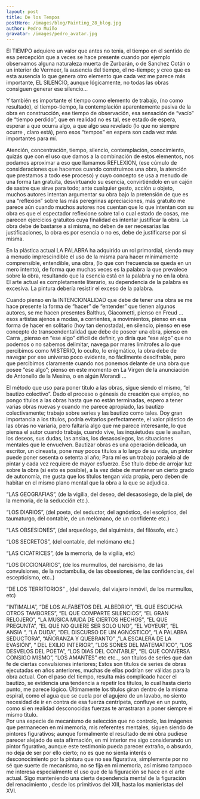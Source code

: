 ```yaml
---
layout: post
title: De los Tempos
postHero: /images/blog/Painting_28_blog.jpg
author: Pedro Muiño
gravatar: /images/pedro_avatar.jpg
---
```


El TIEMPO adquiere un valor que antes no tenia, el tiempo en el sentido de esa percepción que a veces se hace presente cuando por ejemplo observamos alguna naturaleza muerta de Zurbarán, o de Sanchez Cotán o un interior de Vermeer, la ausencia del tiempo, el no-tiempo; y creo que es esta ausencia lo que genera otro elemento que cada vez me parece más importante,  EL SILENCIO, aunque lógicamente, no todas las obras consiguen generar ese silencio... 

Y también es importante el tiempo como elemento de trabajo, (no como resultado), el tiempo-tiempo, la contemplación aparentemente pasiva de la obra en construcción, ese tiempo de observación, esa sensación de “vacío” de “tiempo perdido”, que en realidad no es tal, ese estado de espera, esperar a que ocurra algo, a que algo sea revelado (lo que no siempre ocurre , claro está), pero esos “tempos” en espera son cada vez más importantes para mí.


Atención, concentración, tiempo, silencio, contemplación, conocimiento,   quizás que con el uso que damos a la combinación de estos elementos, nos podamos aproximar a eso que llamamos REFLEXION, (ese cúmulo de consideraciones que hacemos cuando construimos una obra, la atención que prestamos a todo ese proceso) y cuyo concepto se usa a menudo de una forma  tan gratuita, desvirtuando su esencia, convirtiéndolo en un cajón de sastre que sirve para todo; ante cualquier gesto, acción u objeto, muchos autores intentan argumentar su obra bajo la pretensión de que es una “reflexión” sobre las más peregrinas apreciaciones, más gratuito me parece aún cuando muchos autores nos cuentan que lo que intentan con su obra es que el espectador reflexione sobre tal o cual estado de cosas, me parecen ejercicios gratuitos cuya finalidad es intentar justificar la obra.  La obra debe de bastarse a sí misma, no deben de ser necesarias las justificaciones, la obra es por esencia o no es, debe de justificarse por si misma.


En la plástica actual LA PALABRA ha adquirido un rol primordial, siendo muy a menudo imprescindible el uso de la misma para hacer mínimamente comprensible, entendible, una obra, (lo que con frecuencia se queda en un mero intento), de forma que muchas veces es la palabra la que prevalece sobre la obra, resultando que la esencia está en la palabra y no en la obra. El arte actual es completamente literario, su dependencia de la palabra es excesiva. La pintura debería resistir el exceso de la palabra.


Cuando pienso en la INTENCIONALIDAD que debe de tener una obra se me hace presente la forma de “hacer” de “entender”  que tienen algunos autores,  se me hacen presentes  Balthus, Giacometti, pienso en Freud … esos artistas ajenos a modas, a corrientes, a movimientos, pienso en esa forma de hacer en solitario (hoy tan denostada), en silencio, pienso en ese concepto de transcendentalidad que debe de poseer una obra, pienso en Carra , pienso en “ese algo” difícil de definir, yo diría que “ese algo” que no podemos o no sabemos delimitar, navega por mares limítrofes  a lo que percibimos como MISTERIO, lo oculto, lo enigmático,  la obra debe de navegar por ese universo poco evidente, no fácilmente descifrable, pero que percibimos claramente cuando nos ponemos delante de una obra que posee “ese algo”; pienso en este momento en La Virgen de la anunciación de Antonello de la Mesina, o en algún Morandi …


El método que uso para poner titulo a las obras, sigue siendo el mismo, “el bautizo colectivo”. Dado el proceso o génesis de creación  que empleo, no pongo títulos a las obras hasta que no están terminadas, espero a tener varias obras nuevas y cuando me parece apropiado, las bautizo colectivamente;  trabajo sobre series y las bautizo como tales. Doy gran importancia a los títulos, podría evitarlos perfectamente, el valor plástico de las obras no variaría, pero faltaría algo que me parece interesante, lo que piensa el autor cuando trabaja, cuando vive, las inquietudes que le asaltan, los deseos, sus dudas, las ansias, los desasosiegos, las situaciones mentales que le envuelven. Bautizar obras es una operación delicada, un escritor, un cineasta, pone muy pocos títulos a lo largo de su vida, un pintor puede poner sesenta o setenta al año; Para mí es un trabajo paralelo al de pintar y cada vez requiere de mayor esfuerzo. Ese título debe de arrojar luz sobre la obra (si esto es posible),  a la vez debe de mantener un cierto grado de autonomía, me gusta que los títulos tengan vida propia, pero deben  de habitar en el mismo plano mental que la obra a la que se adjudica.


“LAS GEOGRAFIAS”, (de la vigilia, del deseo, del desasosiego, de la piel, de la memoria, de la seducción etc.).


“LOS DIARIOS”, (del poeta, del seductor, del agnóstico, del escéptico, del taumaturgo, del contable, de un melómano,  de un confidente etc.)


“LAS OBSESIONES”, (del arqueólogo, del alquimista, del filósofo, etc.)


“LOS SECRETOS”, (del contable,  del melómano etc.)


“LAS CICATRICES”, (de la memoria, de la vigilia, etc)


“LOS DICCIONARIOS”, (de los murmullos, del narcisismo, de las convulsiones, de la noctambulia, de las obsesiones, de las confidencias, del escepticismo, etc..)


“DE LOS TERRITORIOS” , (del desvelo, del viajero inmóvil, de los murmullos, etc) 


“INTIMALIA”,  “DE LOS ALFABETOS DEL ALBEDRIO”,  “EL QUE ESCUCHA OTROS TAMBORES”,  “EL QUE COMPARTE SILENCIOS”,  “EL GRAN RELOJERO”,   “LA MUSICA MUDA DE CIERTOS HECHOS”,  “EL QUE PREGUNTA”, “EL QUE NO QUIERE SER SOLO UNO”, “EL VOYEUR”, “EL ANSIA “, “LA DUDA”, “DEL DISCURSO DE UN AGNÓSTICO”, “LA PALABRA SEDUCTORA”, “AÑORANZA Y QUEBRANTO”  ,”LA ESCALERA DE LA EVASIÓN”,   “ DEL EXILIO INTERIOR”,  ”LOS SONES DEL MATEMATICO”,  “LOS DESVELOS DEL POETA”, “LOS DIAS DEL CONTABLE”,  “EL QUE CONVERSA CONSIGO MISMO”,  “LOS AMANTES” etc etc.., son títulos de series que dan fe de ciertas convulsiones interiores;  Estos son títulos  de series de obras ejecutadas en años anteriores, muchas de ellas podrían ser válidas para la obra actual.  Con el paso del tiempo,  resulta más complicado hacer el bautizo, se evidencia una tendencia a repetir los títulos, lo cual hasta cierto punto, me parece lógico.  Últimamente  los títulos giran dentro de la misma espiral, como el agua que se cuela por el agujero de un lavabo, no siento necesidad de ir en contra de esa fuerza centrípeta,  confluye en un punto, como si en realidad desconocidas fuerzas te arrastraran a poner  siempre el mismo titulo.                                                                                                                                                                                    
Por una especie de mecanismo de selección que no controlo, las imágenes que permanecen en mi memoria, mis referentes mentales, siguen siendo de pintores figurativos; aunque formalmente el resultado de mi obra pudiese parecer alejado de esta afirmación, en mi interior me sigo considerando un pintor figurativo, aunque este testimonio pueda parecer extraño, o absurdo, no deja de ser por ello cierto; no es que no sienta interés o desconocimiento por la pintura que no sea figurativa, simplemente por no sé que  suerte de mecanismo, no se fija en  mi memoria, así mismo tampoco me interesa especialmente el uso que de la figuración se hace en el arte actual.  Sigo manteniendo una cierta dependencia mental de la figuración del renacimiento , desde los primitivos del XIII, hasta los manieristas del XVI.